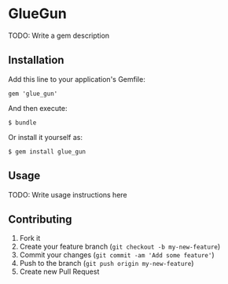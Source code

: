 # GlueGun

TODO: Write a gem description

## Installation

Add this line to your application's Gemfile:

    gem 'glue_gun'

And then execute:

    $ bundle

Or install it yourself as:

    $ gem install glue_gun

## Usage

TODO: Write usage instructions here

## Contributing

1. Fork it
2. Create your feature branch (`git checkout -b my-new-feature`)
3. Commit your changes (`git commit -am 'Add some feature'`)
4. Push to the branch (`git push origin my-new-feature`)
5. Create new Pull Request

